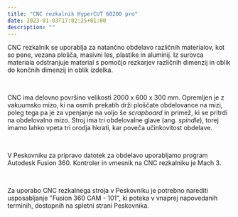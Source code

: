 ```yaml
---
title: "CNC rezkalnik HyperCUT 60200 pro"
date: 2023-01-03T17:02:25+01:00
description: ""
---
```


CNC rezkalnik se uporablja za natančno obdelavo različnih materialov, kot so pene, vezana plošča, masivni les, plastike in aluminij. Iz surovca materiala odstranjuje material s pomočjo rezkarjev različnih dimenzij in oblik do končnih dimenzij in oblik izdelka.

&nbsp;

CNC ima delovno površino velikosti 2000 x 600 x 300 mm. Opremljen je z vakuumsko mizo, ki na osmih prekatih drži ploščate obdelovance na mizi, poleg tega pa je za vpenjanje na voljo še _scrapboard_ in primež, ki se pritrdi na obdelovalno mizo. Stroj ima tri obdelovalne glave (ang. _spindle_), torej imamo lahko vpeta tri orodja hkrati, kar poveča učinkovitost obdelave.

&nbsp;

V Peskovniku za pripravo datotek za obdelavo uporabljamo program Autodesk Fusion 360. Kontroler in vmesnik na CNC rezkalniku je Mach 3.

&nbsp;

Za uporabo CNC rezkalnega stroja v Peskovniku je potrebno narediti usposabljanje "Fusion 360 CAM - 101", ki poteka v vnaprej napovedanih terminih, dostopnih na spletni strani Peskovnika.

&nbsp;

